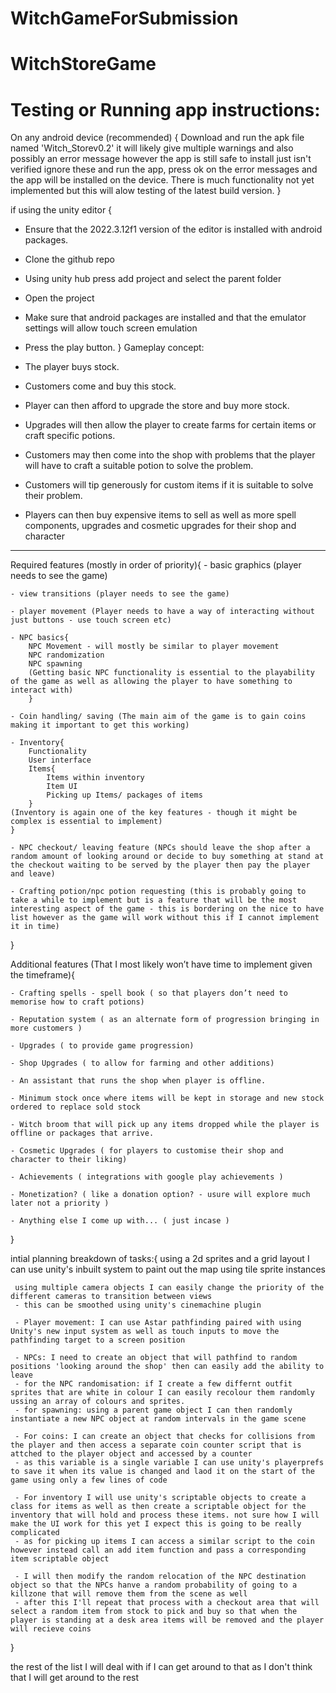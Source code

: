# WitchGameForSubmission

# WitchStoreGame

# Testing or Running app instructions:
On any android device (recommended)
{
Download and run the apk file named 'Witch_Storev0.2'
it will likely give multiple warnings and also possibly an error message however the app is still safe to install just isn't verified ignore these and run the app, press ok on the error messages and the app will be installed on the device.
There is much functionality not yet implemented but this will alow testing of the latest build version.
}
  
if using the unity editor
{
- Ensure that the 2022.3.12f1 version of the editor is installed with android packages.
- Clone the github repo
- Using unity hub press add project and select the parent folder
- Open the project
- Make sure that android packages are installed and that the emulator settings will allow touch screen emulation
- Press the play button.
}
Gameplay concept:

- The player buys stock.
- Customers come and buy this stock.
- Player can then afford to upgrade the store and buy more stock.
- Upgrades will then allow the player to create farms for certain items or craft specific potions.
- Customers may then come into the shop with problems that the player will have to craft a suitable potion to solve the problem.
- Customers will tip generously for custom items if it is suitable to solve their problem.
- Players can then buy expensive items to sell as well as more spell components, upgrades and cosmetic upgrades for their shop and character

---

Required features (mostly in order of priority){ - basic graphics (player needs to see the game)

    - view transitions (player needs to see the game)

    - player movement (Player needs to have a way of interacting without just buttons - use touch screen etc)

    - NPC basics{
        NPC Movement - will mostly be similar to player movement
        NPC randomization
        NPC spawning
        (Getting basic NPC functionality is essential to the playability of the game as well as allowing the player to have something to interact with)
        }

    - Coin handling/ saving (The main aim of the game is to gain coins making it important to get this working)

    - Inventory{
        Functionality
        User interface
        Items{
            Items within inventory
            Item UI
            Picking up Items/ packages of items
        }
    (Inventory is again one of the key features - though it might be complex is essential to implement)
    }

    - NPC checkout/ leaving feature (NPCs should leave the shop after a random amount of looking around or decide to buy something at stand at the checkout waiting to be served by the player then pay the player and leave)

    - Crafting potion/npc potion requesting (this is probably going to take a while to implement but is a feature that will be the most interesting aspect of the game - this is bordering on the nice to have list however as the game will work without this if I cannot implement it in time)

}

Additional features (That I most likely won’t have time to implement given the timeframe){

    - Crafting spells - spell book ( so that players don’t need to memorise how to craft potions)

    - Reputation system ( as an alternate form of progression bringing in more customers )

    - Upgrades ( to provide game progression)

    - Shop Upgrades ( to allow for farming and other additions)

    - An assistant that runs the shop when player is offline.

    - Minimum stock once where items will be kept in storage and new stock ordered to replace sold stock

    - Witch broom that will pick up any items dropped while the player is offline or packages that arrive.

    - Cosmetic Upgrades ( for players to customise their shop and character to their liking)

    - Achievements ( integrations with google play achievements )

    - Monetization? ( like a donation option? - usure will explore much later not a priority )

    - Anything else I come up with... ( just incase )

}

intial planning breakdown of tasks:{
using a 2d sprites and a grid layout I can use unity's inbuilt system to paint out the map using tile sprite instances

     using multiple camera objects I can easily change the priority of the different cameras to transition between views
     - this can be smoothed using unity's cinemachine plugin

     - Player movement: I can use Astar pathfinding paired with using Unity's new input system as well as touch inputs to move the pathfinding target to a screen position

     - NPCs: I need to create an object that will pathfind to random positions 'looking around the shop' then can easily add the ability to leave
     - for the NPC randomisation: if I create a few differnt outfit sprites that are white in colour I can easily recolour them randomly ussing an array of colours and sprites.
     - for spawning: using a parent game object I can then randomly instantiate a new NPC object at random intervals in the game scene

     - For coins: I can create an object that checks for collisions from the player and then access a separate coin counter script that is attched to the player object and accessed by a counter
     - as this variable is a single variable I can use unity's playerprefs to save it when its value is changed and laod it on the start of the game using only a few lines of code

     - For inventory I will use unity's scriptable objects to create a class for items as well as then create a scriptable object for the inventory that will hold and process these items. not sure how I will make the UI work for this yet I expect this is going to be really complicated
     - as for picking up items I can access a similar script to the coin however instead call an add item function and pass a corresponding item scriptable object

     - I will then modify the random relocation of the NPC destination object so that the NPCs hanve a random probability of going to a killzone that will remove them from the scene as well  
     - after this I'll repeat that process with a checkout area that will select a random item from stock to pick and buy so that when the player is standing at a desk area items will be removed and the player will recieve coins
}

the rest of the list I will deal with if I can get around to that as I don't think that I will get around to the rest

